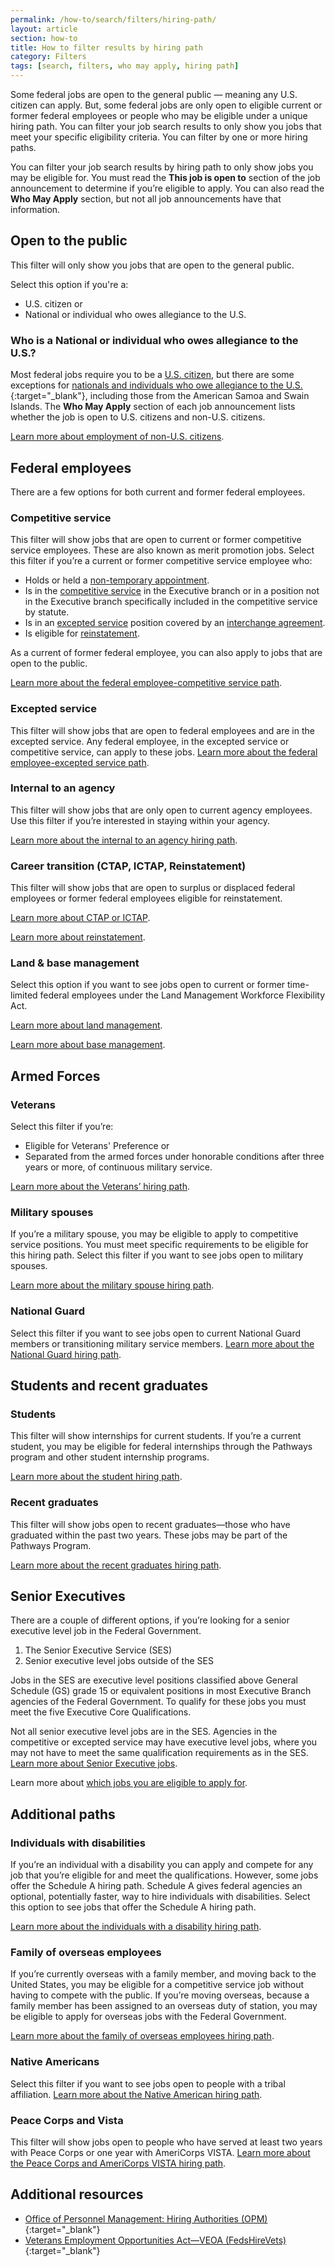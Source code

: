 ```yaml
---
permalink: /how-to/search/filters/hiring-path/
layout: article
section: how-to
title: How to filter results by hiring path
category: Filters
tags: [search, filters, who may apply, hiring path]
---
```


Some federal jobs are open to the general public — meaning any U.S. citizen can apply. But, some federal jobs are only open to eligible current or former federal employees or people who may be eligible under a unique hiring path. You can filter your job search results to only show you jobs that meet your specific eligibility criteria. You can filter by one or more hiring paths.

You can filter your job search results by hiring path to only show jobs you may be eligible for. You must read the **This job is open to** section of the job announcement to determine if you’re eligible to apply.  You can also read the **Who May Apply** section, but not all job announcements have that information.

## Open to the public

This filter will only show you jobs that are open to the general public. 

Select this option if you're a:

* U.S. citizen or
* National or individual who owes allegiance to the U.S.

### Who is a National or individual who owes allegiance to the U.S.?  

Most federal jobs require you to be a [U.S. citizen](../../../../working-in-government/us-citizens/), but there are some exceptions for [nationals and individuals who owe allegiance to the U.S.](https://www.uscis.gov/ilink/docView/SLB/HTML/SLB/0-0-0-1/0-0-0-29/0-0-0-9696.html){:target="_blank"}, including those from the American Samoa and Swain Islands. The **Who May Apply** section of each job announcement lists whether the job is open to U.S. citizens and non-U.S. citizens.

[Learn more about employment of non-U.S. citizens](../../../../working-in-government/non-citizens/).

## Federal employees

There are a few options for both current and former federal employees.

### Competitive service
This filter will show jobs that are open to current or former competitive service employees. These are also known as merit promotion jobs. Select this filter if you’re a current or former competitive service employee who: 

* Holds or held a [non-temporary appointment](../../../../working-in-government/appointments/).
* Is in the [competitive service](../../../../working-in-government/service/) in the Executive branch or in a position not in the Executive branch specifically included in the competitive service by statute.
* Is in an [excepted service](../../../../working-in-government/service/) position covered by an [interchange agreement](../../../../working-in-government/unique-hiring-paths/federal-employees/interchange-agreements/).
* Is eligible for [reinstatement](../../../../working-in-government/unique-hiring-paths/federal-employees/reinstatement/).

As a current of former federal employee, you can also apply to jobs that are open to the public.

[Learn more about the federal employee-competitive service path](../../../../working-in-government/unique-hiring-paths/federal-employees/).

### Excepted service
This filter will show jobs that are open to federal employees and are in the excepted service. Any federal employee, in the excepted service or competitive service, can apply to these jobs. [Learn more about the federal employee-excepted service path](../../../../working-in-government/unique-hiring-paths/federal-employees/).

### Internal to an agency

This filter will show jobs that are only open to current agency employees.  Use this filter if you’re interested in staying within your agency. 

[Learn more about the internal to an agency hiring path](../../../../working-in-government/unique-hiring-paths/federal-employees/internal/).

### Career transition (CTAP, ICTAP, Reinstatement)
This filter will show jobs that are open to surplus or displaced federal employees or former federal employees eligible for reinstatement.

[Learn more about CTAP or ICTAP](../../../../working-in-government/unique-hiring-paths/federal-employees/career-transition/).

[Learn more about reinstatement](../../../../working-in-government/unique-hiring-paths/federal-employees/reinstatement/).

### Land & base management
Select this option if you want to see jobs open to current or former time-limited federal employees under the Land Management Workforce Flexibility Act.

[Learn more about land management](../../../../working-in-government/unique-hiring-paths/federal-employees/land-management/).

[Learn more about base management](../../../../working-in-government/unique-hiring-paths/federal-employees/base-management/).

## Armed Forces
### Veterans
Select this filter if you’re:

* Eligible for Veterans' Preference or
* Separated from the armed forces under honorable conditions after three years or more, of continuous military service.

[Learn more about the Veterans’ hiring path](../../../../working-in-government/unique-hiring-paths/veterans/).

### Military spouses
If you’re a military spouse, you may be eligible to apply to competitive service positions. You must meet specific requirements to be eligible for this hiring path.  Select this filter if you want to see jobs open to military spouses.

[Learn more about the military spouse hiring path](../../../../working-in-government/unique-hiring-paths/military-spouses/).

### National Guard
Select this filter if you want to see jobs open to current National Guard members or transitioning military service members.
[Learn more about the National Guard hiring path](../../../../working-in-government/unique-hiring-paths/national-guard/).

## Students and recent graduates

### Students
This filter will show internships for current students. If you’re a current student, you may be eligible for federal internships through the Pathways program and other student internship programs. 

[Learn more about the student hiring path](../../../../working-in-government/unique-hiring-paths/students/).

### Recent graduates
This filter will show jobs open to recent graduates—those who have graduated within the past two years. These jobs may be part of the Pathways Program.

[Learn more about the recent graduates hiring path](../../../../working-in-government/unique-hiring-paths/students/).

## Senior Executives
There are a couple of different options, if you’re looking for a senior executive level job in the Federal Government.
1. The Senior Executive Service (SES)
2. Senior executive level jobs outside of the SES

Jobs in the SES are executive level positions classified above General Schedule (GS) grade 15 or equivalent positions in most Executive Branch agencies of the Federal Government. To qualify for these jobs you must meet the five Executive Core Qualifications.

Not all senior executive level jobs are in the SES.  Agencies in the competitive or excepted service may have executive level jobs, where you may not have to meet the same qualification requirements as in the SES. [Learn more about Senior Executive jobs](../../../../working-in-government/unique-hiring-paths/senior-executive-service/).

Learn more about [which jobs you are eligible to apply for](../../../../faq/application/eligibility/).

## Additional paths

### Individuals with disabilities
If you’re an individual with a disability you can apply and compete for any job that you’re eligible for and meet the qualifications.  However, some jobs offer the Schedule A hiring path.  Schedule A gives federal agencies an optional, potentially faster, way to hire individuals with disabilities. Select this option to see jobs that offer the Schedule A hiring path.

[Learn more about the individuals with a disability hiring path](../../../../working-in-government/unique-hiring-paths/individuals-with-disabilities/).

### Family of overseas employees

If you’re currently overseas with a family member, and moving back to the United States, you may be eligible for a competitive service job without having to compete with the public. If you’re moving overseas, because a family member has been assigned to an overseas duty of station, you may be eligible to apply for overseas jobs with the Federal Government.

[Learn more about the family of overseas employees hiring path](../../../../working-in-government/unique-hiring-paths/family-of-overseas-employees/).

### Native Americans
Select this filter if you want to see jobs open to people with a tribal affiliation.
[Learn more about the Native American hiring path](../../../../working-in-government/unique-hiring-paths/native-americans/).

### Peace Corps and Vista
This filter will show jobs open to people who have served at least two years with Peace Corps or one year with AmeriCorps VISTA.
[Learn more about the Peace Corps and AmeriCorps VISTA hiring path](../../../../working-in-government/unique-hiring-paths/peace-corps/).



## Additional resources

* [Office of Personnel Management: Hiring Authorities (OPM)](https://www.opm.gov/policy-data-oversight/hiring-information/hiring-authorities/){:target="_blank"}
* [Veterans Employment Opportunities Act—VEOA (FedsHireVets)](https://www.fedshirevets.gov/job/shav/index.aspx/){:target="_blank"}
